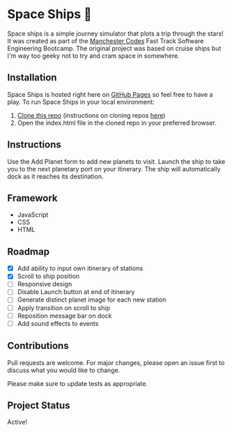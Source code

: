 # Space Ships 🚀

Space ships is a simple journey simulator that plots a trip through the stars!
It was created as part of the [Manchester Codes](https://manchestercodes.com) Fast Track Software Engineering Bootcamp. The original project was based on cruise ships but I'm way too geeky not to try and cram space in somewhere.

## Installation

Space Ships is hosted right here on [GitHub Pages](https://veeuye.github.io/space-ships/) so feel free to have a play.
To run Space Ships in your local environment:

1. [Clone this repo](https://github.com/VeeUye/space-ships) (instructions on cloning repos [here](https://docs.github.com/en/repositories/creating-and-managing-repositories/cloning-a-repository))
2. Open the index.html file in the cloned repo in your preferred browser.

## Instructions

Use the Add Planet form to add new planets to visit. Launch the ship to take you to the next planetary port on your itinerary. The ship will automatically dock as it reaches its destination.

## Framework

- JavaScript
- CSS
- HTML

## Roadmap

- [x] Add ability to input own itinerary of stations
- [x] Scroll to ship position
- [ ] Responsive design
- [ ] Disable Launch button at end of itinerary
- [ ] Generate distinct planet image for each new station
- [ ] Apply transition on scroll to ship
- [ ] Reposition message bar on dock
- [ ] Add sound effects to events

## Contributions

Pull requests are welcome. For major changes, please open an issue first to discuss what you would like to change.

Please make sure to update tests as appropriate.

## Project Status

Active!
